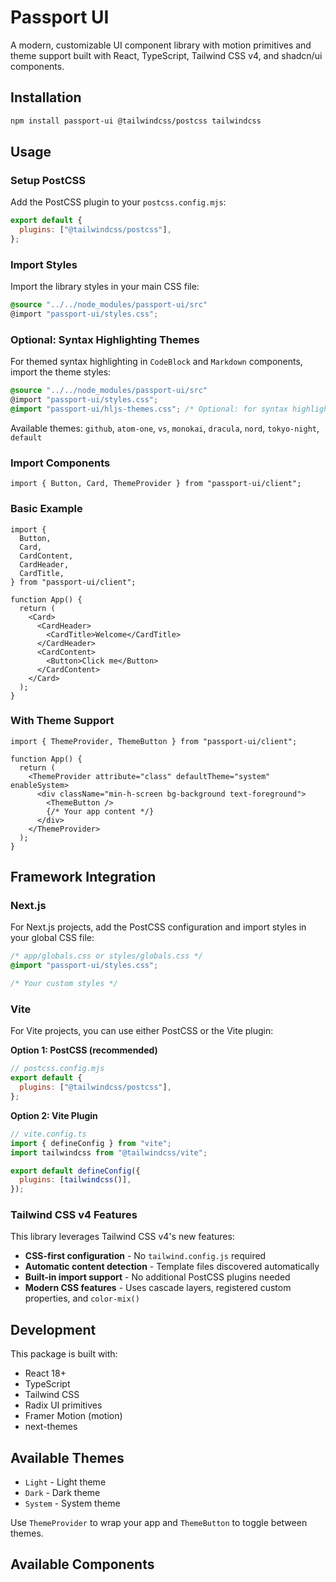 # Passport UI

A modern, customizable UI component library with motion primitives and theme support built with React, TypeScript, Tailwind CSS v4, and shadcn/ui components.

## Installation

```bash
npm install passport-ui @tailwindcss/postcss tailwindcss
```

## Usage

### Setup PostCSS

Add the PostCSS plugin to your `postcss.config.mjs`:

```js
export default {
  plugins: ["@tailwindcss/postcss"],
};
```

### Import Styles

Import the library styles in your main CSS file:

```css
@source "../../node_modules/passport-ui/src"
@import "passport-ui/styles.css";
```

### Optional: Syntax Highlighting Themes

For themed syntax highlighting in `CodeBlock` and `Markdown` components, import the theme styles:

```css
@source "../../node_modules/passport-ui/src"
@import "passport-ui/styles.css";
@import "passport-ui/hljs-themes.css"; /* Optional: for syntax highlighting themes */
```

Available themes: `github`, `atom-one`, `vs`, `monokai`, `dracula`, `nord`, `tokyo-night`, `default`

### Import Components

```tsx
import { Button, Card, ThemeProvider } from "passport-ui/client";
```

### Basic Example

```tsx
import {
  Button,
  Card,
  CardContent,
  CardHeader,
  CardTitle,
} from "passport-ui/client";

function App() {
  return (
    <Card>
      <CardHeader>
        <CardTitle>Welcome</CardTitle>
      </CardHeader>
      <CardContent>
        <Button>Click me</Button>
      </CardContent>
    </Card>
  );
}
```

### With Theme Support

```tsx
import { ThemeProvider, ThemeButton } from "passport-ui/client";

function App() {
  return (
    <ThemeProvider attribute="class" defaultTheme="system" enableSystem>
      <div className="min-h-screen bg-background text-foreground">
        <ThemeButton />
        {/* Your app content */}
      </div>
    </ThemeProvider>
  );
}
```

## Framework Integration

### Next.js

For Next.js projects, add the PostCSS configuration and import styles in your global CSS file:

```css
/* app/globals.css or styles/globals.css */
@import "passport-ui/styles.css";

/* Your custom styles */
```

### Vite

For Vite projects, you can use either PostCSS or the Vite plugin:

**Option 1: PostCSS (recommended)**

```js
// postcss.config.mjs
export default {
  plugins: ["@tailwindcss/postcss"],
};
```

**Option 2: Vite Plugin**

```js
// vite.config.ts
import { defineConfig } from "vite";
import tailwindcss from "@tailwindcss/vite";

export default defineConfig({
  plugins: [tailwindcss()],
});
```

### Tailwind CSS v4 Features

This library leverages Tailwind CSS v4's new features:

- **CSS-first configuration** - No `tailwind.config.js` required
- **Automatic content detection** - Template files discovered automatically
- **Built-in import support** - No additional PostCSS plugins needed
- **Modern CSS features** - Uses cascade layers, registered custom properties, and `color-mix()`

## Development

This package is built with:

- React 18+
- TypeScript
- Tailwind CSS
- Radix UI primitives
- Framer Motion (motion)
- next-themes

## Available Themes

- `Light` - Light theme
- `Dark` - Dark theme
- `System` - System theme

Use `ThemeProvider` to wrap your app and `ThemeButton` to toggle between themes.

## Available Components
